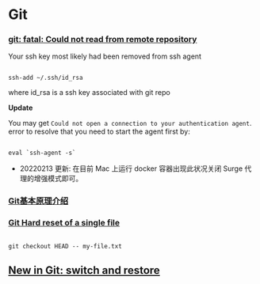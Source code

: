 # Git

### [git: fatal: Could not read from remote repository](https://stackoverflow.com/a/40009598)

Your ssh key most likely had been removed from ssh agent

```shell

ssh-add ~/.ssh/id_rsa

```

where id_rsa is a ssh key associated with git repo

**Update**

You may get `Could not open a connection to your authentication agent`. error to resolve that you need to start the agent first by:

```shell

eval `ssh-agent -s`

```

* 20220213 更新: 在目前 Mac 上运行 docker 容器出现此状况关闭 Surge 代理的增强模式即可。

### [Git基本原理介绍](https://www.escapelife.site/posts/da89563c.html)

### [Git Hard reset of a single file](https://stackoverflow.com/a/7147320/7379661)

```shell

git checkout HEAD -- my-file.txt

```

## [New in Git: switch and restore](https://www.banterly.net/2021/07/31/new-in-git-switch-and-restore/)
